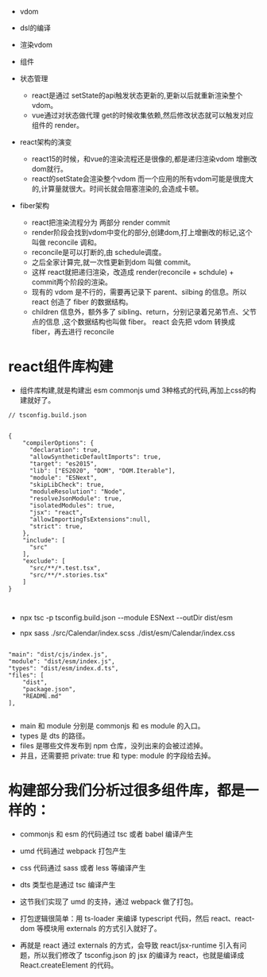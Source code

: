 * vdom
* dsl的编译
* 渲染vdom
* 组件
* 状态管理
    - react是通过 setState的api触发状态更新的,更新以后就重新渲染整个vdom。
    - vue通过对状态做代理 get的时候收集依赖,然后修改状态就可以触发对应组件的 render。

* react架构的演变
    - react15的时候，和vue的渲染流程还是很像的,都是递归渲染vdom 增删改dom就行。
    - react的setState会渲染整个vdom 而一个应用的所有vdom可能是很庞大的,计算量就很大。时间长就会阻塞渲染的,会造成卡顿。
* fiber架构    
    - react把渲染流程分为 两部分 render commit
    - render阶段会找到vdom中变化的部分,创建dom,打上增删改的标记,这个叫做 reconcile 调和。
    - reconcile是可以打断的,由 schedule调度。
    - 之后全家计算完,就一次性更新到dom 叫做 commit。
    - 这样 react就把递归渲染，改造成 render(reconcile + schdule) + commit两个阶段的渲染。 
    - 现有的 vdom 是不行的，需要再记录下 parent、silbing 的信息。所以 react 创造了 fiber 的数据结构。
    - children 信息外，额外多了 sibling、return，分别记录着兄弟节点、父节点的信息 ,这个数据结构也叫做 fiber。 react 会先把 vdom 转换成 fiber，再去进行 reconcile  




# react组件库构建
* 组件库构建,就是构建出 esm  commonjs umd 3种格式的代码,再加上css的构建就好了。

```
// tsconfig.build.json


{
    "compilerOptions": {
      "declaration": true,
      "allowSyntheticDefaultImports": true,
      "target": "es2015",
      "lib": ["ES2020", "DOM", "DOM.Iterable"],
      "module": "ESNext",
      "skipLibCheck": true,
      "moduleResolution": "Node",
      "resolveJsonModule": true,
      "isolatedModules": true,
      "jsx": "react",  
      "allowImportingTsExtensions":null,
      "strict": true,
    },
    "include": [
      "src"
    ],
    "exclude": [
      "src/**/*.test.tsx",
      "src/**/*.stories.tsx"
    ]
}



```
* npx tsc -p tsconfig.build.json --module ESNext --outDir dist/esm

* npx sass ./src/Calendar/index.scss ./dist/esm/Calendar/index.css

```

"main": "dist/cjs/index.js",
"module": "dist/esm/index.js",
"types": "dist/esm/index.d.ts",
"files": [
    "dist",
    "package.json",
    "README.md"
],


```
* main 和 module 分别是 commonjs 和 es module 的入口。
* types 是 dts 的路径。
* files 是哪些文件发布到 npm 仓库，没列出来的会被过滤掉。
* 并且，还需要把 private: true 和 type: module 的字段给去掉。




# 构建部分我们分析过很多组件库，都是一样的：
* commonjs 和 esm 的代码通过 tsc 或者 babel 编译产生
* umd 代码通过 webpack 打包产生
* css 代码通过 sass 或者 less 等编译产生
* dts 类型也是通过 tsc 编译产生

* 这节我们实现了 umd 的支持，通过 webpack 做了打包。
* 打包逻辑很简单：用 ts-loader 来编译 typescript 代码，然后 react、react-dom 等模块用 externals 的方式引入就好了。
* 再就是 react 通过 externals 的方式，会导致 react/jsx-runtime 引入有问题，所以我们修改了 tsconfig.json 的 jsx 的编译为 react，也就是编译成 React.createElement 的代码。